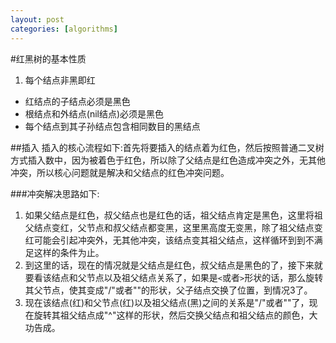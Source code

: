 ```yaml
---
layout: post
categories: [algorithms]
---
```

#红黑树的基本性质

1. 每个结点非黑即红
-  红结点的子结点必须是黑色
-  根结点和外结点(nil结点)必须是黑色
-  每个结点到其子孙结点包含相同数目的黑结点

##插入
插入的核心流程如下:首先将要插入的结点着为红色，然后按照普通二叉树方式插入数中，因为被着色于红色，所以除了父结点是红色造成冲突之外，无其他冲突，所以核心问题就是解决和父结点的红色冲突问题。

###冲突解决思路如下:

1. 如果父结点是红色，叔父结点也是红色的话，祖父结点肯定是黑色，这里将祖父结点变红，父节点和叔父结点都变黑，这里黑高度无变黑，除了祖父结点变红可能会引起冲突外，无其他冲突，该结点变其祖父结点，这样循环到到不满足这样的条件为止。
2. 到这里的话，现在的情况就是父结点是红色，叔父结点是黑色的了，接下来就要看该结点和父节点以及祖父结点关系了，如果是`<`或者`>`形状的话，那么旋转其父节点，使其变成"/"或者"\"的形状，父子结点交换了位置，到情况3了。
3. 现在该结点(红)和父节点(红)以及祖父结点(黑)之间的关系是"/"或者"\"了，现在旋转其祖父结点成"\^"这样的形状，然后交换父结点和祖父结点的颜色，大功告成。
